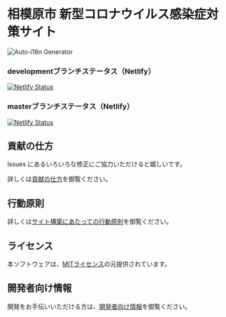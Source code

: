 # 相模原市 新型コロナウイルス感染症対策サイト
![Auto-i18n Generator](https://github.com/Murayu0225/covid19/workflows/Auto-i18n%20Generator/badge.svg)
### developmentブランチステータス（Netlify）
[![Netlify Status](https://api.netlify.com/api/v1/badges/4261c080-decb-4f4a-ac12-7dbbba702b26/deploy-status)](https://app.netlify.com/sites/dev-sagamihara-stopcovid19/deploys)

### masterブランチステータス（Netlify）
[![Netlify Status](https://api.netlify.com/api/v1/badges/9910630e-2d39-45eb-a501-c93b9ba17836/deploy-status)](https://app.netlify.com/sites/sagamihara-stopcovid19/deploys)

## 貢献の仕方
Issues にあるいろいろな修正にご協力いただけると嬉しいです。

詳しくは[貢献の仕方](./CONTRIBUTING.md)を御覧ください。

## 行動原則
詳しくは[サイト構築にあたっての行動原則](./CODE_OF_CONDUCT.md)を御覧ください。

## ライセンス
本ソフトウェアは、[MITライセンス](./LICENSE.txt)の元提供されています。

## 開発者向け情報

開発をお手伝いいただける方は、[開発者向け情報](./FOR_DEVELOPERS.md)を御覧ください。
